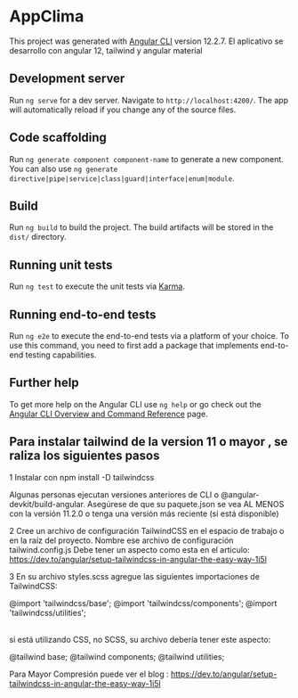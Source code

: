 # AppClima

This project was generated with [Angular CLI](https://github.com/angular/angular-cli) version 12.2.7.
El aplicativo se desarrollo con angular 12, tailwind y angular material

## Development server

Run `ng serve` for a dev server. Navigate to `http://localhost:4200/`. The app will automatically reload if you change any of the source files.

## Code scaffolding

Run `ng generate component component-name` to generate a new component. You can also use `ng generate directive|pipe|service|class|guard|interface|enum|module`.

## Build

Run `ng build` to build the project. The build artifacts will be stored in the `dist/` directory.

## Running unit tests

Run `ng test` to execute the unit tests via [Karma](https://karma-runner.github.io).

## Running end-to-end tests

Run `ng e2e` to execute the end-to-end tests via a platform of your choice. To use this command, you need to first add a package that implements end-to-end testing capabilities.

## Further help

To get more help on the Angular CLI use `ng help` or go check out the [Angular CLI Overview and Command Reference](https://angular.io/cli) page.

## Para instalar tailwind de la version 11 o mayor , se raliza los siguientes pasos
1 Instalar con npm install -D tailwindcss

Algunas personas ejecutan versiones anteriores de CLI o @angular-devkit/build-angular. Asegúrese de que su paquete.json se vea AL MENOS con la versión 11.2.0 o tenga una versión más reciente (si está disponible)

2 Cree un archivo de configuración TailwindCSS en el espacio de trabajo o en la raíz del proyecto. Nombre ese archivo de configuración tailwind.config.js
Debe tener un aspecto como esta en el articulo:
https://dev.to/angular/setup-tailwindcss-in-angular-the-easy-way-1i5l



3 En su archivo styles.scss agregue las siguientes importaciones de TailwindCSS:

@import 'tailwindcss/base';
@import 'tailwindcss/components';
@import 'tailwindcss/utilities';

<br>
si está utilizando CSS, no SCSS, su archivo debería tener este aspecto:

@tailwind base;
@tailwind components;
@tailwind utilities;

Para Mayor Compresión puede ver el blog : https://dev.to/angular/setup-tailwindcss-in-angular-the-easy-way-1i5l


